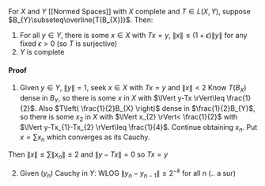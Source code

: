 For $X$ and $Y$ [[Normed Spaces]] with $X$ complete and $T\in L(X,Y)$, suppose $B_{Y}\subseteq\overline{T(B_{X})}$.
Then:
1. For all $y\in Y$, there is some $x \in X$ with $Tx=y$, $\lVert x \rVert\leq (1+\epsilon)\lVert y \rVert$ for any fixed $\epsilon>0$ (so $T$ is surjective)
2. $Y$ is complete

#### Proof
1. Given $y\in Y$, $\lVert y \rVert=1$, seek $x \in X$ with $Tx=y$ and $\lVert x \rVert<2$
Know $T(B_{X})$ dense in $B_{Y}$, so there is some $x$ in $X$ with $\lVert y-Tx \rVert\leq \frac{1}{2}$.
Also $T\left( \frac{1}{2}B_{X} \right)$ dense in $\frac{1}{2}B_{Y}$, so there is some $x_{2}$ in $X$ with $\lVert x_{2} \rVert< \frac{1}{2}$ with $\lVert y-Tx_{1}-Tx_{2} \rVert\leq \frac{1}{4}$.
Continue obtaining $x_{n}$.
Put $x=\sum x_{n}$ which converges as its Cauchy.

Then $\lVert x \rVert\leq \sum \lVert x_{n} \rVert\leq 2$ and $\lVert y-Tx \rVert=0$ so $Tx=y$

2. Given $(y_{n})$ Cauchy in $Y$: WLOG $\lVert y_{n}-y_{n-1} \rVert\leq 2^{-k}$ for all $n$ (.. a sur)